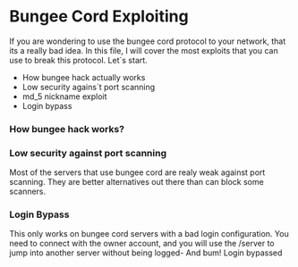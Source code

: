 # Bungee Cord Exploiting
If you are wondering to use the bungee cord protocol to your network, that its a really bad idea.
In this file, I will cover the most exploits that you can use to break this protocol.
Let`s start.

- How bungee hack actually works
- Low security agains´t port scanning 
- md_5 nickname exploit
- Login bypass

### How bungee hack works?


### Low security against port scanning
Most of the servers that use bungee cord are realy weak against port scanning. 
They are better alternatives out there than can block some scanners.

### Login Bypass
This only works on bungee cord servers with a bad login configuration.
You need to connect with the owner account, and you will use the /server <modality> to jump into another server without being logged-
And bum! Login bypassed

